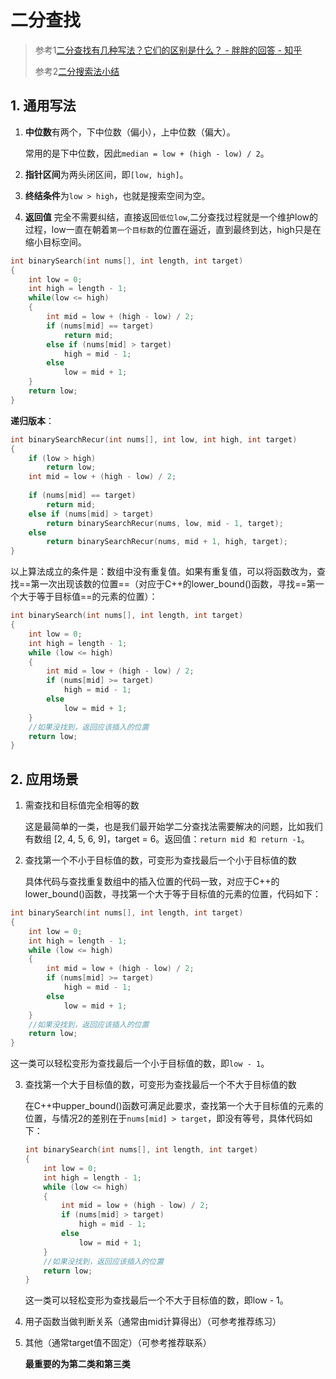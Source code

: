 # 二分查找

> 参考1[二分查找有几种写法？它们的区别是什么？ - 胖胖的回答 - 知乎](https://www.zhihu.com/question/36132386/answer/155438728)
>
> 参考2[二分搜索法小结](https://www.cnblogs.com/grandyang/p/6854825.html)



## 1. 通用写法

1. **中位数**有两个，下中位数（偏小），上中位数（偏大）。

   常用的是下中位数，因此`median = low + (high - low) / 2`。

2. **指针区间**为两头闭区间，即`[low, high]`。

3. **终结条件**为`low > high`，也就是搜索空间为空。
4. **返回值** 完全不需要纠结，直接返回`低位low`,二分查找过程就是一个维护low的过程，low一直在朝着`第一个目标数`的位置在逼近，直到最终到达，high只是在缩小目标空间。

```c++
int binarySearch(int nums[], int length, int target)
{
    int low = 0;
    int high = length - 1;
    while(low <= high)
    {
        int mid = low + (high - low) / 2;
        if (nums[mid] == target)
            return mid;
        else if (nums[mid] > target)
            high = mid - 1;
        else 
            low = mid + 1;
    }
    return low;
}
```

**递归版本**：

```c++
int binarySearchRecur(int nums[], int low, int high, int target)
{
    if (low > high)
        return low;
    int mid = low + (high - low) / 2;
    
    if (nums[mid] == target)
        return mid;
    else if (nums[mid] > target)
        return binarySearchRecur(nums, low, mid - 1, target);
    else
        return binarySearchRecur(nums, mid + 1, high, target);
}
```

以上算法成立的条件是：数组中没有重复值。如果有重复值，可以将函数改为，查找==第一次出现该数的位置==（对应于C++的lower_bound()函数，寻找==第一个大于等于目标值==的元素的位置）：

```c++
int binarySearch(int nums[], int length, int target)
{
    int low = 0;
    int high = length - 1;
    while (low <= high)
    {
        int mid = low + (high - low) / 2;
        if (nums[mid] >= target)
            high = mid - 1;
        else
            low = mid + 1;
    }
    //如果没找到，返回应该插入的位置
    return low;
}
```

## 2. 应用场景

1. 需查找和目标值完全相等的数

   这是最简单的一类，也是我们最开始学二分查找法需要解决的问题，比如我们有数组 [2, 4, 5, 6, 9]，target = 6。返回值：`return mid 和 return -1`。

2. 查找第一个不小于目标值的数，可变形为查找最后一个小于目标值的数

   具体代码与查找重复数组中的插入位置的代码一致，对应于C++的lower_bound()函数，寻找第一个大于等于目标值的元素的位置，代码如下：

```c++
int binarySearch(int nums[], int length, int target)
{
    int low = 0;
    int high = length - 1;
    while (low <= high)
    {
        int mid = low + (high - low) / 2;
        if (nums[mid] >= target)
            high = mid - 1;
        else
            low = mid + 1;
    }
    //如果没找到，返回应该插入的位置
    return low;
}
```

​    这一类可以轻松变形为查找最后一个小于目标值的数，即`low - 1`。

3. 查找第一个大于目标值的数，可变形为查找最后一个不大于目标值的数

   在C++中upper_bound()函数可满足此要求，查找第一个大于目标值的元素的位置，与情况2的差别在于`nums[mid] > target`，即没有等号，具体代码如下：

   ```c++
   int binarySearch(int nums[], int length, int target)
   {
       int low = 0;
       int high = length - 1;
       while (low <= high)
       {
           int mid = low + (high - low) / 2;
           if (nums[mid] > target)
               high = mid - 1;
           else
               low = mid + 1;
       }
       //如果没找到，返回应该插入的位置
       return low;
   }
   ```

   这一类可以轻松变形为查找最后一个不大于目标值的数，即low - 1。

4. 用子函数当做判断关系（通常由mid计算得出）（可参考推荐练习）

5. 其他（通常target值不固定）（可参考推荐联系）

   

   **最重要的为第二类和第三类**

   